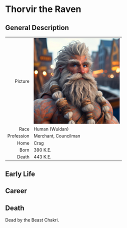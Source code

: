 # Thorvir the Raven

## General Description
| | |
|-------------:|:--------------------|
| Picture      | <img src="./images/characters/torin.png" alt="Lightsong the Haunted" width="275"/> |
| Race         | Human (Wuldan)        |
| Profession   | Merchant, Councilman  |
| Home         | Crag                  |
| Born         | 390 K.E.              |
| Death        | 443 K.E.              |

## Early Life

## Career   

## Death  

Dead by the Beast Chakri.
